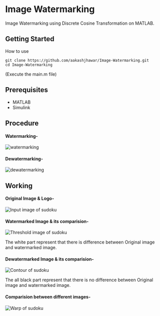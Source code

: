 # Image Watermarking
Image Watermarking using Discrete Cosine Transformation on MATLAB.

## Getting Started

How to use
```    
git clone https://github.com/aakashjhawar/Image-Watermarking.git
cd Image-Watermarking
```
(Execute the main.m file) 
## Prerequisites

- MATLAB
- Simulink

## Procedure
#### Watermarking-
![watermarking](https://github.com/aakashjhawar/Image-Watermarking/blob/master/images/watermarking.jpg)

#### Dewatermarking-
![dewatermarking](https://github.com/aakashjhawar/Image-Watermarking/blob/master/images/dewatermarking.jpg)


## Working 

#### Original Image & Logo-
![Input image of sudoku](https://github.com/aakashjhawar/Image-Watermarking/blob/master/images/original%20image.jpg)

#### Watermarked Image & its comparision-
![Threshold image of sudoku](https://github.com/aakashjhawar/Image-Watermarking/blob/master/images/watermarked_comparision.png)


The white part represent that there is difference between Original image and watermarked image.
#### Dewatermarked Image & its comparision-
![Contour of sudoku](https://github.com/aakashjhawar/Image-Watermarking/blob/master/images/dewatermarked_comparision.png)


The all black part represent that there is no difference between Original image and watermarked image.
#### Comparision between different images-
![Warp of sudoku](https://github.com/aakashjhawar/Image-Watermarking/blob/master/images/comparision.jpg)
